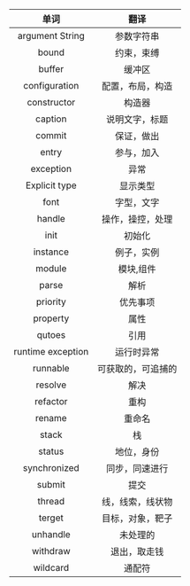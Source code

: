 单词|翻译
|:--:|:--:
argument String|参数字符串
bound|约束，束缚
buffer|缓冲区
configuration|配置，布局，构造
constructor|构造器
caption|说明文字，标题
commit|保证，做出
entry|参与，加入
exception|异常
Explicit type|显示类型
font|字型，文字
handle|操作，操控，处理
init|初始化
instance|例子，实例
module|模块,组件
parse|解析
priority|优先事项
property|属性
qutoes|引用
runtime exception|运行时异常
runnable|可获取的，可追捕的
resolve|解决
refactor|重构
rename|重命名
stack|栈
status|地位，身份
synchronized|同步，同速进行
submit|提交
thread|线，线索，线状物
terget|目标，对象，靶子
unhandle|未处理的
withdraw|退出，取走钱
wildcard|通配符



